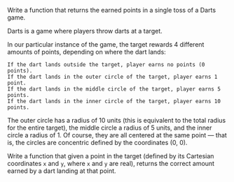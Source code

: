 Write a function that returns the earned points in a single toss of a Darts game.

Darts is a game where players throw darts at a target.

In our particular instance of the game, the target rewards 4 different amounts of points, depending on where the dart lands:

    If the dart lands outside the target, player earns no points (0 points).
    If the dart lands in the outer circle of the target, player earns 1 point.
    If the dart lands in the middle circle of the target, player earns 5 points.
    If the dart lands in the inner circle of the target, player earns 10 points.

The outer circle has a radius of 10 units (this is equivalent to the total radius for the entire target), the middle circle a radius of 5 units, and the inner circle a radius of 1. Of course, they are all centered at the same point — that is, the circles are concentric defined by the coordinates (0, 0).

Write a function that given a point in the target (defined by its Cartesian coordinates `x` and `y`, where `x` and `y` are real), returns the correct amount earned by a dart landing at that point.